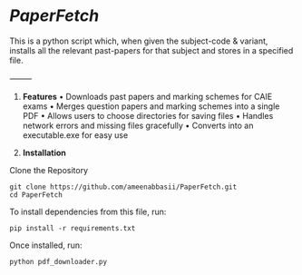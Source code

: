 # ***PaperFetch***
This is a python script which, when given the subject-code & variant, installs all the relevant past-papers for that subject and stores in a specified file.

⸻

1. **Features**
	•	Downloads past papers and marking schemes for CAIE exams
	•	Merges question papers and marking schemes into a single PDF
	•	Allows users to choose directories for saving files
	•	Handles network errors and missing files gracefully
	•	Converts into an executable.exe for easy use

2. **Installation**

Clone the Repository
```
git clone https://github.com/ameenabbasii/PaperFetch.git
cd PaperFetch
```
   
To install dependencies from this file, run:
```
pip install -r requirements.txt
```

Once installed, run: 
```
python pdf_downloader.py
```
